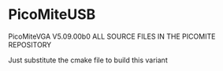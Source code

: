 # PicoMiteUSB

PicoMiteVGA V5.09.00b0
ALL SOURCE FILES IN THE PICOMITE REPOSITORY

Just substitute the cmake file to build this variant
